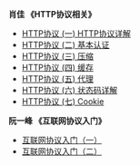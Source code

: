 **肖佳 《HTTP协议相关》**  
- [HTTP协议 (一) HTTP协议详解](http://link.zhihu.com/?target=http%3A//www.cnblogs.com/TankXiao/archive/2012/02/13/2342672.html)  
- [HTTP协议 (二) 基本认证](http://link.zhihu.com/?target=http%3A//www.cnblogs.com/TankXiao/archive/2012/09/26/2695955.html)  
- [HTTP协议 (三) 压缩](http://link.zhihu.com/?target=http%3A//www.cnblogs.com/TankXiao/archive/2012/11/13/2749055.html)  
- [HTTP协议 (四) 缓存](http://link.zhihu.com/?target=http%3A//www.cnblogs.com/TankXiao/archive/2012/11/28/2793365.html)  
- [HTTP协议 (五) 代理](http://link.zhihu.com/?target=http%3A//www.cnblogs.com/TankXiao/archive/2012/12/12/2794160.html)  
- [HTTP协议 (六) 状态码详解](http://link.zhihu.com/?target=http%3A//www.cnblogs.com/TankXiao/archive/2013/01/08/2818542.html)  
- [HTTP协议 (七) Cookie](http://link.zhihu.com/?target=http%3A//www.cnblogs.com/TankXiao/archive/2013/04/15/2848906.html)

**阮一峰 《互联网协议入门》**  
- [互联网协议入门（一）](http://link.zhihu.com/?target=http%3A//www.ruanyifeng.com/blog/2012/05/internet_protocol_suite_part_i.html)  
- [互联网协议入门（二）](http://link.zhihu.com/?target=http%3A//www.ruanyifeng.com/blog/2012/06/internet_protocol_suite_part_ii.html)  
